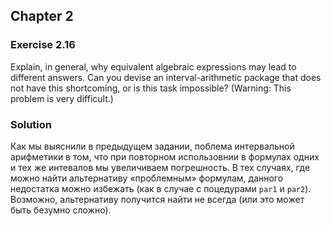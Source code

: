 ## Chapter 2

### Exercise 2.16

Explain, in general, why equivalent algebraic expressions may lead to different answers. Can you devise an interval-arithmetic package that does not have this shortcoming, or is this task impossible? (Warning: This problem is very difficult.)

### Solution

Как мы выяснили в предыдущем задании, поблема интервальной арифметики в том, что при повторном использовнии в формулах одних и тех же интевалов мы увеличиваем погрешность. В тех случаях, где можно найти альтернативу «проблемным» формулам, данного недостатка можно избежать (как в случае с поцедурами `par1` и `par2`). Возможно, альтернативу получится найти не всегда (или это может быть безумно сложно).

